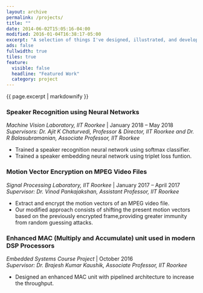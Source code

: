 ```yaml
---
layout: archive
permalink: /projects/
title: ""
date: 2014-06-02T15:05:16-04:00
modified: 2016-01-04T16:38:17-05:00
excerpt: "A selection of things I've designed, illustrated, and developed."
ads: false
fullwidth: true
tiles: true
feature:
  visible: false
  headline: "Featured Work"
  category: project
---
```


{{ page.excerpt | markdownify }}

### Speaker Recognition using Neural Networks

*Machine Vision Laboratory, IIT Roorkee* \| January 2018 – May 2018<br>
<i>Supervisors: Dr. Ajit K Chaturvedi, Professor & Director, IIT Roorkee and Dr. R Balasubramanian, Associate Professor, IIT Roorkee</i><br>
* Trained a speaker recognition neural network using softmax classifier.<br>
* Trained a speaker embedding neural network using triplet loss funtion.<br>

### Motion Vector Encryption on MPEG Video Files

*Signal Processing Laboratory, IIT Roorkee* \| January 2017 – April 2017<br>
<i>Supervisor: Dr. Vinod Pankajakshan, Assistant Professor, IIT Roorkee</i><br>
* Extract and encrypt the motion vectors of an MPEG video file.<br>
* Our modified approach consists of shifting the present motion vectors based on the previously encrypted frame,providing greater immunity from random guessing attacks.<br>

### Enhanced MAC (Multiply and Accumulate) unit used in modern DSP Processors

*Embedded Systems Course Project* \| October 2016<br>
<i>Supervisor: Dr. Brajesh Kumar Kaushik, Associate Professor, IIT Roorkee</i><br>
* Designed an enhanced MAC unit with pipelined architecture to increase the throughput.<br>
